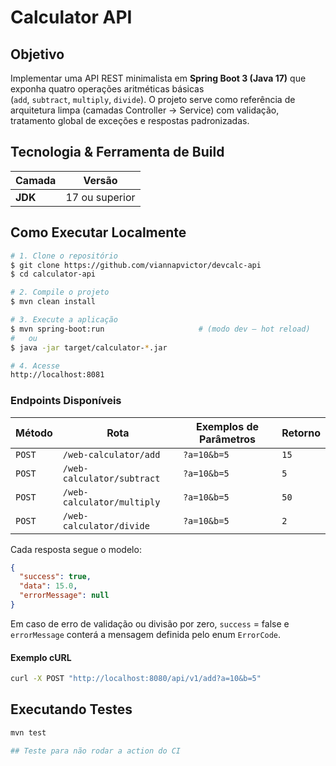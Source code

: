 # Calculator API

## Objetivo

Implementar uma API REST minimalista em **Spring Boot 3 (Java 17)** que exponha quatro operações aritméticas básicas (`add`, `subtract`, `multiply`, `divide`). O projeto serve como referência de arquitetura limpa (camadas Controller → Service) com validação, tratamento global de exceções e respostas padronizadas.

## Tecnologia & Ferramenta de Build

| Camada          | Versão                              |
| --------------- | ----------------------------------- |
| **JDK**         | 17 ou superior                      |

## Como Executar Localmente

```bash
# 1. Clone o repositório
$ git clone https://github.com/viannapvictor/devcalc-api
$ cd calculator-api

# 2. Compile o projeto
$ mvn clean install

# 3. Execute a aplicação
$ mvn spring-boot:run                     # (modo dev – hot reload)
#   ou
$ java -jar target/calculator-*.jar

# 4. Acesse
http://localhost:8081
```

### Endpoints Disponíveis

| Método | Rota                       | Exemplos de Parâmetros | Retorno |
| ------ |----------------------------| ---------------------- | ------- |
| `POST` | `/web-calculator/add`      | `?a=10&b=5`            | `15`    |
| `POST` | `/web-calculator/subtract` | `?a=10&b=5`            | `5`     |
| `POST` | `/web-calculator/multiply` | `?a=10&b=5`            | `50`    |
| `POST` | `/web-calculator/divide`           | `?a=10&b=5`            | `2`     |

Cada resposta segue o modelo:

```json
{
  "success": true,
  "data": 15.0,
  "errorMessage": null
}
```

Em caso de erro de validação ou divisão por zero, `success` = false e `errorMessage` conterá a mensagem definida pelo enum `ErrorCode`.

#### Exemplo cURL

```bash
curl -X POST "http://localhost:8080/api/v1/add?a=10&b=5"
```

## Executando Testes

```bash
mvn test
```
```bash
## Teste para não rodar a action do CI
```
